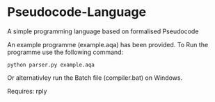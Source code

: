 # Pseudocode-Language
A simple programming language based on formalised Pseudocode

An example programme (example.aqa) has been provided.
To Run the programme use the following command:

```
python parser.py example.aqa
```

Or alternativley run the Batch file (compiler.bat) on Windows.

Requires: rply

